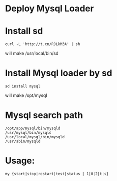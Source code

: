 # Deploy Mysql Loader

# Install sd
```
curl -L 'http://t.cn/RJLkM3A' | sh
```
will make /usr/local/bin/sd

# Install Mysql loader by sd
```
sd install mysql
```
will make /opt/mysql

# Mysql search path
```
/opt/app/mysql/bin/mysqld
/usr/mysql/bin/mysqld
/usr/local/mysql/bin/mysqld
/usr/sbin/mysqld
```


# Usage:
```
my {start|stop|restart|test|status | 1|0|2|t|s}
```
